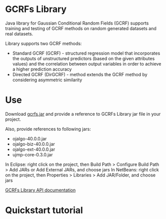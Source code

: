 GCRFs Library
=====================
Java library for Gaussian Conditional Random Fields (GCRF) supports training and testing of GCRF methods on random generated datasets and real datasets.

Library supports two GCRF methods:
- Standard GCRF (GCRF) - structured regression model that incorporates the outputs of unstructured predictors (based on the given attributes values) and the correlation between output variables in order to achieve a higher prediction accuracy
- Directed GCRF (DirGCRF) -  method extends the GCRF method by considering asymmetric similarity

Use
=====================

Download <a href="https://github.com/vujicictijana/Library/blob/master/gcrfs.jar?raw=true">gcrfs.jar</a> and provide a reference to GCRFs Library jar file in your project.

Also, provide references to following jars:
- ojalgo-40.0.0.jar
- ojalgo-biz-40.0.0.jar
- ojalgo-ext-40.0.0.jar
- ujmp-core-0.3.0.jar

In Eclipse: right click on the project, then Build Path > Configure Build Path > Add JARs or Add External JARs, and choose jars
In NetBeans: right click on the project, then Properties > Libraries > Add JAR/Folder, and choose jars

<a href="http://htmlpreview.github.io/?https://github.com/vujicictijana/Library/blob/master/Library/api/index.html">GCRFs Library API documentation</a>

Quickstart tutorial
=====================
